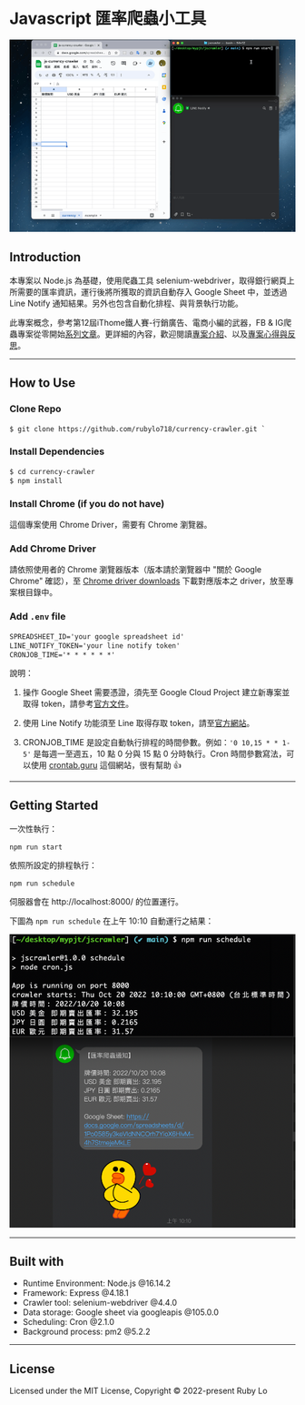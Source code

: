 # Javascript 匯率爬蟲小工具

![jscrawler-demo](/public/photos/jscrawler-demo.gif)

## Introduction
本專案以 Node.js 為基礎，使用爬蟲工具 selenium-webdriver，取得銀行網頁上所需要的匯率資訊，運行後將所獲取的資訊自動存入 Google Sheet 中，並透過 Line Notify 通知結果。另外也包含自動化排程、與背景執行功能。

此專案概念，參考第12屆iThome鐵人賽-行銷廣告、電商小編的武器，FB & IG爬蟲專案從零開始[系列文章](https://ithelp.ithome.com.tw/users/20103256/ironman/2940)。更詳細的內容，歡迎閱讀[專案介紹](https://rubylo718.github.io/2022/11/06/JScrawler-1/)、以及[專案心得與反思](https://rubylo718.github.io/2022/11/06/JScrawler-2/)。

---
## How to Use 
### Clone Repo 
```
$ git clone https://github.com/rubylo718/currency-crawler.git `
```

### Install Dependencies
```
$ cd currency-crawler
$ npm install
```

### Install Chrome (if you do not have)
這個專案使用 Chrome Driver，需要有 Chrome 瀏覽器。

### Add Chrome Driver
請依照使用者的 Chrome 瀏覽器版本（版本請於瀏覽器中 "關於 Google Chrome" 確認），至 [Chrome driver downloads](https://chromedriver.chromium.org/downloads) 下載對應版本之 driver，放至專案根目錄中。

### Add `.env` file
```
SPREADSHEET_ID='your google spreadsheet id'
LINE_NOTIFY_TOKEN='your line notify token'
CRONJOB_TIME='* * * * * *'
```
說明：
1. 操作 Google Sheet 需要憑證，須先至 Google Cloud Project 建立新專案並取得 token，請參考[官方文件](https://developers.google.com/sheets/api/quickstart/nodejs)。

2. 使用 Line Notify 功能須至 Line 取得存取 token，請至[官方網站](https://notify-bot.line.me/zh_TW/)。

3. CRONJOB_TIME 是設定自動執行排程的時間參數。例如：`'0 10,15 * * 1-5'` 是每週一至週五，10 點 0 分與 15 點 0 分時執行。Cron 時間參數寫法，可以使用 [crontab.guru](https://crontab.guru/) 這個網站，很有幫助 👍

---
## Getting Started
一次性執行：

```
npm run start
```

依照所設定的排程執行：

```
npm run schedule
```

伺服器會在 http://localhost:8000/ 的位置運行。

下圖為 `npm run schedule` 在上午 10:10 自動運行之結果：


![result](/public/photos/result.png)

---
## Built with

- Runtime Environment: Node.js @16.14.2
- Framework: Express @4.18.1
- Crawler tool: selenium-webdriver @4.4.0
- Data storage: Google sheet via googleapis @105.0.0
- Scheduling: Cron @2.1.0
- Background process: pm2 @5.2.2

---
## License
Licensed under the MIT License, Copyright © 2022-present Ruby Lo

